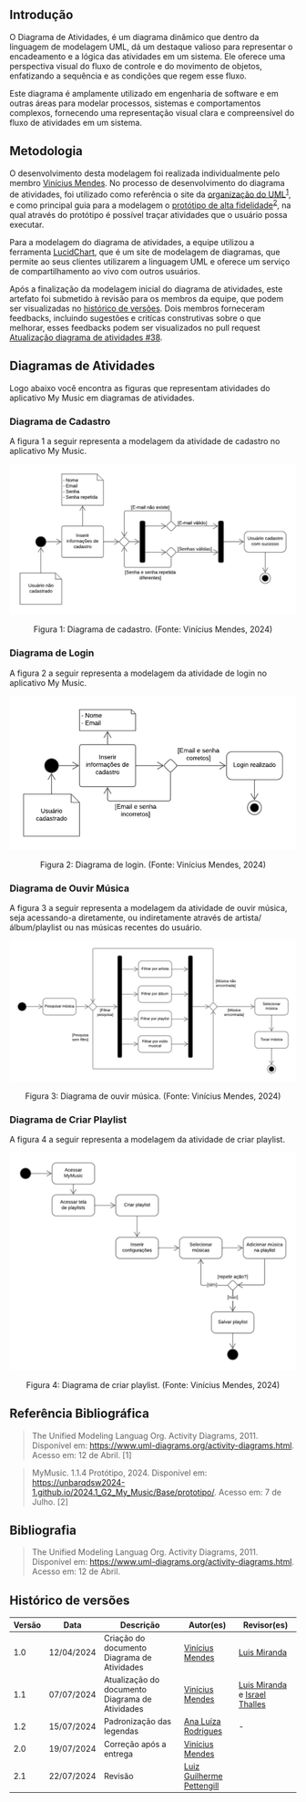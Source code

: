 ## Introdução
O Diagrama de Atividades, é um diagrama dinâmico que dentro da linguagem de modelagem UML, dá um destaque valioso para representar o encadeamento e a lógica das atividades em um sistema. Ele oferece uma perspectiva visual do fluxo de controle e do movimento de objetos, enfatizando a sequência e as condições que regem esse fluxo. 

Este diagrama é amplamente utilizado em engenharia de software e em outras áreas para modelar processos, sistemas e comportamentos complexos, fornecendo uma representação visual clara e compreensível do fluxo de atividades em um sistema.

## Metodologia
O desenvolvimento desta modelagem foi realizada individualmente pelo membro [Vinícius Mendes](https://github.com/yabamiah). No processo de desenvolvimento do diagrama de atividades, foi utilizado como referência o site da [organização do UML](https://www.uml-diagrams.org/)<sup>[1](#referência-bibliográfica)</sup>, e como principal guia para a modelagem o [protótipo de alta fidelidade](https://unbarqdsw2024-1.github.io/2024.1_G2_My_Music/Base/prototipo/)<sup>[2](#referência-bibliográfica)</sup>, na qual através do protótipo é possível traçar atividades que o usuário possa executar.

Para a modelagem do diagrama de atividades, a equipe utilizou a ferramenta [LucidChart](https://www.lucidchart.com/pages/pt), que é um site de modelagem de diagramas, que permite ao seus clientes utilizarem a linguagem UML e oferece um serviço de compartilhamento ao vivo com outros usuários.

Após a finalização da modelagem inicial do diagrama de atividades, este artefato foi submetido à revisão para os membros da equipe, que podem ser visualizadas no [histórico de versões](#histórico-de-versões). Dois membros forneceram feedbacks, incluindo sugestões e critícas construtivas sobre o que melhorar, esses feedbacks podem ser visualizados no pull request [Atualização diagrama de atividades #38](https://github.com/UnBArqDsw2024-1/2024.1_G2_My_Music/pull/38).

## Diagramas de Atividades
Logo abaixo você encontra as figuras que representam atividades do aplicativo My Music em diagramas de atividades.

### Diagrama de Cadastro
A figura 1 a seguir representa a modelagem da atividade de cadastro no aplicativo My Music.

![Figura 1](../Assets/DiagramadeAtividades-Cadastro.png)

<div style="text-align: center">
  <p>Figura 1: Diagrama de cadastro. (Fonte: Vinícius Mendes, 2024)</p>
</div>

### Diagrama de Login
A figura 2 a seguir representa a modelagem da atividade de login no aplicativo My Music.

![Figura 2](../Assets/DiagramadeAtividades-Login.png)

<div style="text-align: center">
  <p>Figura 2: Diagrama de login. (Fonte: Vinícius Mendes, 2024)</p>
</div>

### Diagrama de Ouvir Música
A figura 3 a seguir representa a modelagem da atividade de ouvir música, seja acessando-a diretamente, ou indiretamente através de artista/álbum/playlist ou nas músicas recentes do usuário.

![Figura 3](../Assets/DiagramadeAtividades-Ouvirmusica.png)

<div style="text-align: center">
  <p>Figura 3: Diagrama de ouvir música. (Fonte: Vinícius Mendes, 2024)</p>
</div>

### Diagrama de Criar Playlist
A figura 4 a seguir representa a modelagem da atividade de criar playlist.

![Figura 4](../Assets/DiagramadeAtividades-Criarplaylist.png)

<div style="text-align: center">
  <p>Figura 4: Diagrama de criar playlist. (Fonte: Vinícius Mendes, 2024)</p>
</div>

## Referência Bibliográfica
> The Unified Modeling Languag Org. Activity Diagrams, 2011. Disponível em: https://www.uml-diagrams.org/activity-diagrams.html. Acesso em: 12 de Abril. [1]

> MyMusic. 1.1.4 Protótipo, 2024. Disponível em: https://unbarqdsw2024-1.github.io/2024.1_G2_My_Music/Base/prototipo/. Acesso em: 7 de Julho. [2]

## Bibliografia 
> The Unified Modeling Languag Org. Activity Diagrams, 2011. Disponível em: https://www.uml-diagrams.org/activity-diagrams.html. Acesso em: 12 de Abril.

## Histórico de versões

| Versão | Data       | Descrição                                   | Autor(es)       | Revisor(es) |
| ------ | ---------- | ------------------------------------------- | --------------- | ----------- |
| 1.0    | 12/04/2024 | Criação do documento Diagrama de Atividades | [Vinícius Mendes](https://github.com/yabamiah) | [Luis Miranda](https://github.com/LuisMiranda10)            |
| 1.1    | 07/07/2024 | Atualização do documento Diagrama de Atividades | [Vinícius Mendes](https://github.com/yabamiah) | [Luis Miranda](https://github.com/LuisMiranda10)  e  [Israel Thalles](https://github.com/IsraelThalles)          |
| 1.2    | 15/07/2024 | Padronização das legendas | [Ana Luíza Rodrigues](https://github.com/analuizargds) | -            |
| 2.0 | 19/07/2024 | Correção após a entrega | [Vinícius Mendes](https://github.com/yabamiah) |
| 2.1 | 22/07/2024 | Revisão | [Luiz Guilherme Pettengill](https://github.com/luizpettengill) | ||
